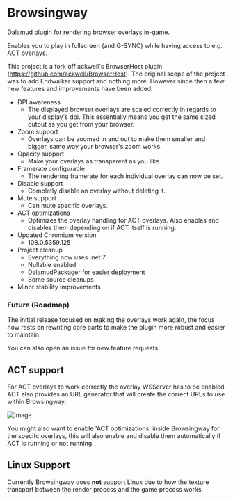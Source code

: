Browsingway
===========

Dalamud plugin for rendering browser overlays in-game.

Enables you to play in fullscreen (and G-SYNC) while having access to e.g. ACT overlays.

This project is a fork off ackwell's BrowserHost plugin (https://github.com/ackwell/BrowserHost). The original scope of the project was to add Endwalker support and nothing more. However since then a few new features and improvements have been added:

* DPI awareness
    * The displayed browser overlays are scaled correctly in regards to your display's dpi. This essentially means you get the same sized output as you get from your browser.
* Zoom support
    * Overlays can be zoomed in and out to make them smaller and bigger, same way your browser's zoom works.
* Opacity support
    * Make your overlays as transparent as you like.
* Framerate configurable
    * The rendering framerate for each individual overlay can now be set.
* Disable support
    * Completly disable an overlay without deleting it.
* Mute support
   * Can mute specific overlays.
* ACT optimizations
   * Optimizes the overlay handling for ACT overlays. Also enables and disables them depending on if ACT itself is running.
* Updated Chromium version
    * 108.0.5359.125
* Project cleanup
    * Everything now uses .net 7
    * Nullable enabled
    * DalamudPackager for easier deployment
    * Some source cleanups
* Minor stability improvements


### Future (Roadmap)
The initial release focused on making the overlays work again, the focus now rests on rewriting core parts to make the plugin more robust and easier to maintain.

You can also open an issue for new feature requests.

## ACT support ##
For ACT overlays to work correctly the overlay WSServer has to be enabled. ACT also provides an URL generator that will create the correct URLs to use within Browsingway:

![image](https://user-images.githubusercontent.com/569324/148692825-f29e41ae-cec5-4144-974f-394e14ec108a.png)

You might also want to enable 'ACT optimizations' inside Browsingway for the specifc overlays, this will also enable and disable them automatically if ACT is running or not running.

## Linux Support ##
Currently Browsingway does **not** support Linux due to how the texture transport between the render process and the game process works.
